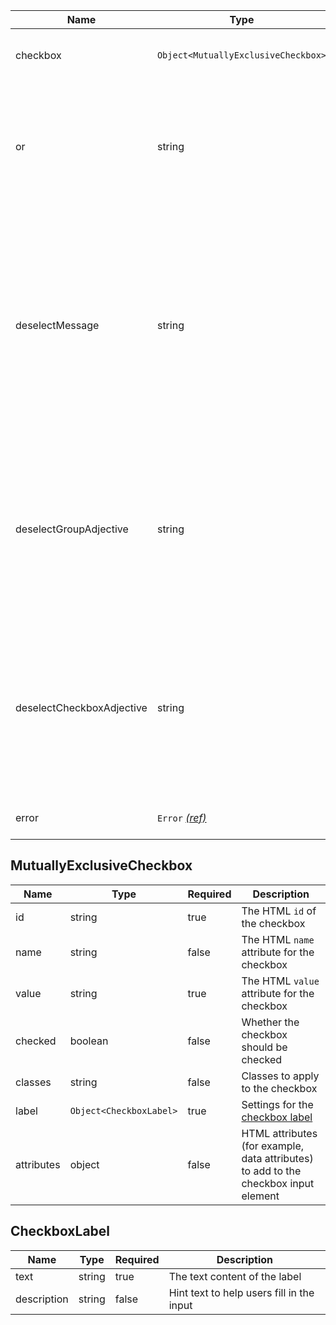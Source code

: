 | Name                      | Type                                 | Required | Description                                                                                                                                                                                                |
| ------------------------- | ------------------------------------ | -------- | ---------------------------------------------------------------------------------------------------------------------------------------------------------------------------------------------------------- |
| checkbox                  | `Object<MutuallyExclusiveCheckbox>`  | true     | Settings for the [mutually exclusive checkbox](#mutuallyexclusivecheckbox)                                                                                                                                 |
| or                        | string                               | true     | Text for the “Or” label that separates the mutually exclusive checkbox from the answer options                                                                                                             |
| deselectMessage           | string                               | true     | The text the aria-live alert will announce to warn that selecting the exclusive checkbox will clear or unselect all other answer options. For example, ”Selecting this will uncheck all other checkboxes”. |
| deselectGroupAdjective    | string                               | true     | The text the aria-live alert will announce when an answer option is cleared or unselected when the mutually exclusive checkbox is selected                                                                 |
| deselectCheckboxAdjective | string                               | true     | The text the aria-live alert will announce when the mutually exclusive checkbox is unselected when an answer option is selected or entered                                                                 |
| error                     | `Error` [_(ref)_](/components/error) | false    | Configuration for validation errors                                                                                                                                                                        |

## MutuallyExclusiveCheckbox

| Name       | Type                    | Required | Description                                                                         |
| ---------- | ----------------------- | -------- | ----------------------------------------------------------------------------------- |
| id         | string                  | true     | The HTML `id` of the checkbox                                                       |
| name       | string                  | false    | The HTML `name` attribute for the checkbox                                          |
| value      | string                  | true     | The HTML `value` attribute for the checkbox                                         |
| checked    | boolean                 | false    | Whether the checkbox should be checked                                              |
| classes    | string                  | false    | Classes to apply to the checkbox                                                    |
| label      | `Object<CheckboxLabel>` | true     | Settings for the [checkbox label](#checkboxlabel)                                   |
| attributes | object                  | false    | HTML attributes (for example, data attributes) to add to the checkbox input element |

## CheckboxLabel

| Name        | Type   | Required | Description                               |
| ----------- | ------ | -------- | ----------------------------------------- |
| text        | string | true     | The text content of the label             |
| description | string | false    | Hint text to help users fill in the input |
